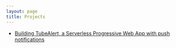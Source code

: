 ```yaml
---
layout: page
title: Projects
---
```


- [Building TubeAlert, a Serverless Progressive Web App with push notifications](/projects/tube-alert)